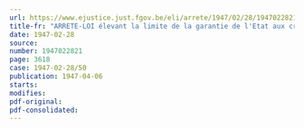 ```yaml
---
url: https://www.ejustice.just.fgov.be/eli/arrete/1947/02/28/1947022821/justel
title-fr: "ARRETE-LOI élevant la limite de la garantie de l'Etat aux crédits spéciaux à consentir par la Caisse nationale de Crédit professionnel à certaines catégories de personnes dont les biens meublés ont été sinistrés par faits de guerre"
date: 1947-02-28
source:
number: 1947022821
page: 3618
case: 1947-02-28/50
publication: 1947-04-06
starts:
modifies:
pdf-original:
pdf-consolidated:
---
```


